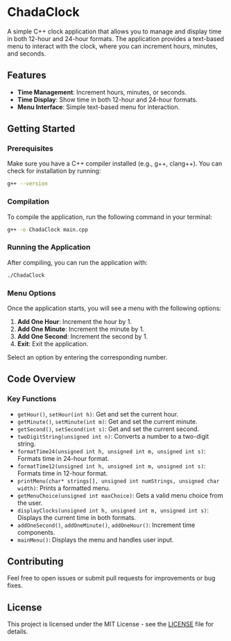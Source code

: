 # ChadaClock

A simple C++ clock application that allows you to manage and display time in both 12-hour and 24-hour formats. The application provides a text-based menu to interact with the clock, where you can increment hours, minutes, and seconds.

## Features

- **Time Management**: Increment hours, minutes, or seconds.
- **Time Display**: Show time in both 12-hour and 24-hour formats.
- **Menu Interface**: Simple text-based menu for interaction.

## Getting Started

### Prerequisites

Make sure you have a C++ compiler installed (e.g., g++, clang++). You can check for installation by running:

```bash
g++ --version
```

### Compilation

To compile the application, run the following command in your terminal:

```bash
g++ -o ChadaClock main.cpp
```

### Running the Application

After compiling, you can run the application with:

```bash
./ChadaClock
```

### Menu Options

Once the application starts, you will see a menu with the following options:

1. **Add One Hour**: Increment the hour by 1.
2. **Add One Minute**: Increment the minute by 1.
3. **Add One Second**: Increment the second by 1.
4. **Exit**: Exit the application.

Select an option by entering the corresponding number.

## Code Overview

### Key Functions

- `getHour()`, `setHour(int h)`: Get and set the current hour.
- `getMinute()`, `setMinute(int m)`: Get and set the current minute.
- `getSecond()`, `setSecond(int s)`: Get and set the current second.
- `twoDigitString(unsigned int n)`: Converts a number to a two-digit string.
- `formatTime24(unsigned int h, unsigned int m, unsigned int s)`: Formats time in 24-hour format.
- `formatTime12(unsigned int h, unsigned int m, unsigned int s)`: Formats time in 12-hour format.
- `printMenu(char* strings[], unsigned int numStrings, unsigned char width)`: Prints a formatted menu.
- `getMenuChoice(unsigned int maxChoice)`: Gets a valid menu choice from the user.
- `displayClocks(unsigned int h, unsigned int m, unsigned int s)`: Displays the current time in both formats.
- `addOneSecond()`, `addOneMinute()`, `addOneHour()`: Increment time components.
- `mainMenu()`: Displays the menu and handles user input.

## Contributing

Feel free to open issues or submit pull requests for improvements or bug fixes.

## License

This project is licensed under the MIT License - see the [LICENSE](LICENSE) file for details.

